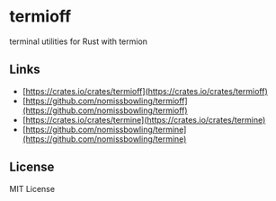 termioff
========

terminal utilities for Rust with termion


Links
-----

- [https://crates.io/crates/termioff](https://crates.io/crates/termioff)
- [https://github.com/nomissbowling/termioff](https://github.com/nomissbowling/termioff)
- [https://crates.io/crates/termine](https://crates.io/crates/termine)
- [https://github.com/nomissbowling/termine](https://github.com/nomissbowling/termine)


License
-------

MIT License
